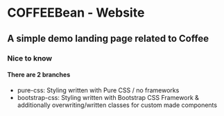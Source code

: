 # COFFEEBean - Website

## A simple demo landing page related to Coffee

### Nice to know

#### There are 2 branches

- pure-css: Styling written with Pure CSS / no frameworks
- bootstrap-css: Styling written with Bootstrap CSS Framework & additionally overwriting/written classes for custom made components

